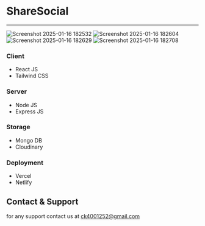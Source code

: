 # ShareSocial
<hr/>

![Screenshot 2025-01-16 182532](https://github.com/user-attachments/assets/e6988f40-d613-4eed-b432-fbc3c29a4f89)
![Screenshot 2025-01-16 182604](https://github.com/user-attachments/assets/0cbcb248-6592-4cb0-bbc7-95fe50cd1ef8)
![Screenshot 2025-01-16 182629](https://github.com/user-attachments/assets/c6587e5d-7f2c-4c6e-a096-07e229e939ed)
![Screenshot 2025-01-16 182708](https://github.com/user-attachments/assets/5a0c9736-70f2-46da-a3f7-40f3fd2b9306)



### Client 
- React JS
- Tailwind CSS
### Server
- Node JS
- Express JS
### Storage
- Mongo DB
- Cloudinary
### Deployment
- Vercel
- Netlify

## Contact & Support
 for any support contact us at ck4001252@gmail.com